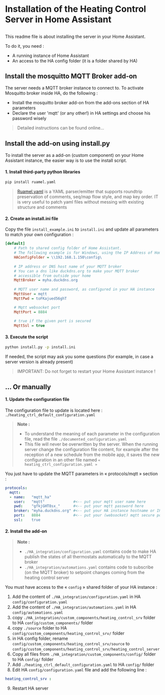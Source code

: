 # Installation of the Heating Control Server in Home Assistant

##

This readme file is about installing the server in your Home Assistant.

To do it, you need :
- A running instance of Home Assistant
- An access to the HA config folder (it is a folder shared by HA)

## Install the mosquitto MQTT Broker add-on
The server needs a MQTT broker instance to connect to. To activate Mosquitto broker inside HA, do the following :
- Install the mosquitto broker add-on from the add-ons section of HA parameters
- Declare the user 'mqtt' (or any other!) in HA settings and choose his password wisely
> Detailed instructions can be found online...

## Install the add-on using install.py
To install the server as a add-on (custom component) on your Home Assistant instance, the easier way is to use the install script.

#### 1. Install third-party python libraries
```sh
pip install ruamel.yaml
```
> [Ruamel.yaml] is a YAML parser/emitter that supports roundtrip preservation of comments, seq/map flow style, and map key order. IT is very useful to patch yaml files without messing with existing structure and comments

#### 2. Create an install.ini file
Copy the file `install_example.ini` to `install.ini` and update all parameters to match your own configuration :
```ini
[default]
    # Path to shared config folder of Home Assistant.
    # The following example is for Windows, using the IP Address of Home Assistant
    HAConfigFolder = \\192.168.1.150\config\
    
    # IP address or DNS host name of your MQTT broker
    # You can a dns like duckdns.org to make your MQTT broker
    # accessible from outside your home
    MqttBroker = myha.duckdns.org
    
    # MQTT user name and password, as configured in your HA instance
    MqttUser = mqtt
    MqttPwd = toFKajued56ghT

    # Mqtt websocket port
    MqttPort = 8884
    
    # true if the given port is secured
    MqttSsl = true
```

#### 3. Execute the script
```sh
python install.py -p install.ini
```
If needed, the script may ask you some questions (for example, in case a server version is already present)

> IMPORTANT: Do not forget to restart your Home Assistant instance !


## ... Or manually
#### 1. Update the configuration file
The configuration file to update is located here : `./heating_ctrl_default_configuration.yaml`

> **Note :**
> - To understand the meaning of each parameter in the configuration file, read the file `./documented_configuration.yaml`
> - This file will never be overwritten by the server. When the running server change the configuration file content, for example after the reception of a new schedule from the mobile app, it saves the new configuration in an other file named `« heating_ctrl_configuration.yaml »`

You just have to update the MQTT parameters in « protocols/mqtt » section :
  ```yaml
  protocols:
    mqtt:
    - name:   "mqtt_ha"
      user:   "mqtt"             #<-- put your mqtt user name here
      pwd:    "gfkjGHT8sx_"      #<-- put your mqtt password here
      broker: "myha.duckdns.org" #<-- put your HA instance hostname or IP address here
      port:   8884               #<-- put your (websocket) mqtt secure port here
      ssl:    true
  ```

#### 2. Install the add-on
> **Note :**
> - `./HA_integration/configuration.yaml` contains code to make HA publish the states of all thermostats automatically to the MQTT broker
> - `./HA_integration/automations.yaml` contains code to subscribe (on the MQTT broker) to setpoint changes coming from the heating control server

You must have access to the « `config` » shared folder of your HA instance :
1. Add the content of `./HA_integration/configuration.yaml` in HA `config/configuration.yaml`
2. Add the content of `./HA_integration/automations.yaml` in HA `config/automations.yaml`
3. copy `./HA_integration/custom_components/heating_control_srv` folder to HA `config/custom_components/` folder
4. copy `./source` folder to HA `config/custom_components/heating_control_srv/` folder
5. in HA config folder, rename `config/custom_components/heating_control_srv/source` to `config/custom_components/heating_control_srv/heating_control_server`
6. Copy all files from `./HA_integration/custom_components/config/` folder to HA `config/` folder
7. Add `./heating_ctrl_default_configuration.yaml` to HA `config/` folder
8. Edit HA `config/configuration.yaml` file and add the following line :
```yaml
heating_control_srv :
```
9. Restart HA server


[//]: # (These are reference links used in the body of this note and get stripped out when the markdown processor does its job. There is no need to format nicely because it shouldn't be seen. Thanks SO - http://stackoverflow.com/questions/4823468/store-comments-in-markdown-syntax)

  [ruamel.yaml]: <https://pypi.org/project/ruamel.yaml/>
  